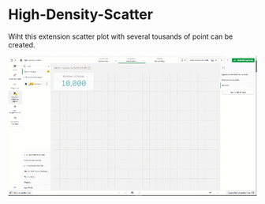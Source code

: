 # High-Density-Scatter

Wiht this extension scatter plot with several tousands of point can be created. 

![High-Density-Scatter.gif](demo/HighDensityScatter.gif)